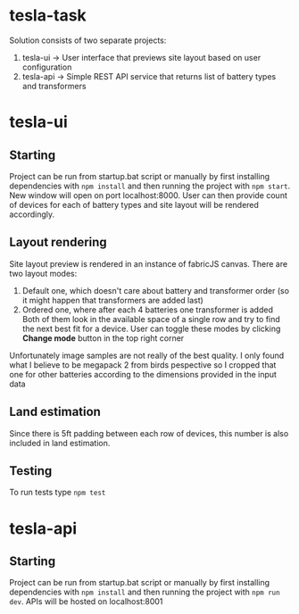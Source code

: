 # tesla-task

Solution consists of two separate projects:
1. tesla-ui -> User interface that previews site layout based on user configuration
2. tesla-api -> Simple REST API service that returns list of battery types and transformers

# tesla-ui
## Starting
Project can be run from startup.bat script or manually by first installing dependencies with `npm install` and then running the project with `npm start`.
New window will open on port localhost:8000. User can then provide count of devices for each of battery types and site layout will be rendered accordingly.

## Layout rendering
Site layout preview is rendered in an instance of fabricJS canvas. There are two layout modes:
1. Default one, which doesn't care about battery and transformer order (so it might happen that transformers are added last)
2. Ordered one, where after each 4 batteries one transformer is added
Both of them look in the available space of a single row and try to find the next best fit for a device.
User can toggle these modes by clicking **Change mode** button in the top right corner

Unfortunately image samples are not really of the best quality. I only found what I believe to be megapack 2 from birds pespective so I cropped that one for other
batteries according to the dimensions provided in the input data 

## Land estimation
Since there is 5ft padding between each row of devices, this number is also included in land estimation.

## Testing
To run tests type `npm test`

# tesla-api
## Starting
Project can be run from startup.bat script or manually by first installing dependencies with `npm install` and then running the project with `npm run dev`.
APIs will be hosted on localhost:8001

